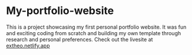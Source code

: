 # My-portfolio-website
This is a project showcasing my first personal portfolio website. It was fun and exciting coding from scratch and building my own template through research and personal preferences.
Check out the livesite at [extheo.netlify.app](extheo.netlify.app)
